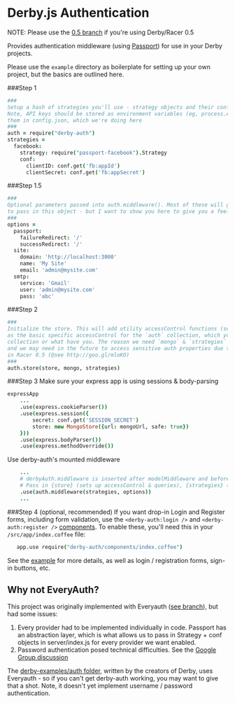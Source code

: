 # Derby.js Authentication

NOTE: Please use the [0.5 branch](https://github.com/lefnire/derby-auth/tree/0.5) if you're using Derby/Racer 0.5

Provides authentication middleware (using [Passport](http://passportjs.org/)) for use in your Derby projects.

Please use the `example` directory as boilerplate for setting up your own project, but the basics are outlined here.

###Step 1
```coffeescript
###
Setup a hash of strategies you'll use - strategy objects and their configurations
Note, API keys should be stored as environment variables (eg, process.env.FACEBOOK_KEY) or you can use nconf to store
them in config.json, which we're doing here
###
auth = require("derby-auth")
strategies =
  facebook:
    strategy: require("passport-facebook").Strategy
    conf:
      clientID: conf.get('fb:appId')
      clientSecret: conf.get('fb:appSecret')
```

###Step 1.5
```coffeescript
###
Optional parameters passed into auth.middleware(). Most of these will get sane defaults, so it's not entirely necessary
to pass in this object - but I want to show you here to give you a feel. @see derby-auth/middeware.coffee for options
###
options =
  passport:
    failureRedirect: '/'
    successRedirect: '/'
  site:
    domain: 'http://localhost:3000'
    name: 'My Site'
    email: 'admin@mysite.com'
  smtp:
    service: 'Gmail'
    user: 'admin@mysite.com'
    pass: 'abc'
```

###Step 2
```coffeescript
###
Initialize the store. This will add utility accessControl functions (see store.coffee for more details), as well
as the basic specific accessControl for the `auth` collection, which you can use as boilerplate for your own `users`
collection or what have you. The reason we need `mongo` & `strategies` is to run db.ensureIndexes() on first run,
and we may need in the future to access sensitive auth properties due to missing mongo projections feature
in Racer 0.5 (@see http://goo.gl/mloKO)
###
auth.store(store, mongo, strategies)
```

###Step 3
Make sure your express app is using sessions & body-parsing
```coffeescript
expressApp
    ...
    .use(express.cookieParser())
    .use(express.session({
        secret: conf.get('SESSION_SECRET')
        store: new MongoStore({url: mongoUrl, safe: true})
    }))
    .use(express.bodyParser())
    .use(express.methodOverride())
```

Use derby-auth's mounted middleware
```coffeescript
    ...
    # derbyAuth.middleware is inserted after modelMiddleware and before the app router to pass server accessible data to a model
    # Pass in {store} (sets up accessControl & queries), {strategies} (see above), and options
    .use(auth.middleware(strategies, options))
    ...
```

###Step 4 (optional, recommended)
If you want drop-in Login and Register forms, including form validation, use the `<derby-auth:login />` and `<derby-auth:register />` [components](http://derbyjs.com/#component_libraries). To enable these, you'll need this in your `/src/app/index.coffee` file:
```coffeescript
   app.use require("derby-auth/components/index.coffee")
```

See the [example](https://github.com/lefnire/derby-auth/tree/master/example) for more details, as well as login / registration forms, sign-in buttons, etc.

## Why not EveryAuth?
This project was originally implemented with Everyauth ([see branch](https://github.com/lefnire/derby-auth/tree/everyauth)), but had some issues:
  1. Every provider had to be implemented individually in code. Passport has an abstraction layer, which is what allows us to pass in Strategy + conf objects in server/index.js for every provider we want enabled.
  2. Password authentication posed technical difficulties. See the [Google Group discussion](https://groups.google.com/forum/?fromgroups=#!topic/derbyjs/JuUqUNd9Rls)

The [derby-examples/auth folder](https://github.com/codeparty/derby-examples/tree/master/auth), written by the creators of Derby, uses Everyauth - so if you can't get derby-auth working, you may want to give that a shot. Note, it doesn't yet implement username / password authentication.
